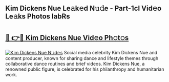 ## Kim Dickens Nue Le𝚊k𝚎d N𝚞𝚍e - Part-1cI Vid𝚎o Le𝚊ks Photos IabRs

# <h2><a href="http://fb9vq7.evod.top/?m=Kim+Dickens+Nue">🔗 👉🔴 Kim Dickens Nue Vid𝚎o Ph𝚘t𝚘s</a></h2>

[![Kim Dickens Nue N𝚞d𝚎s](https://i.imgur.com/8V9OHl7.gif)](http://fb9vq7.evod.top/?m=Kim+Dickens+Nue)
Social media celebrity Kim Dickens Nue and content producer, known for sharing dance and lifestyle themes through collaborative dance routines and brief videos. Kim Dickens Nue, a renowned public figure, is celebrated for his philanthropy and humanitarian work. 

